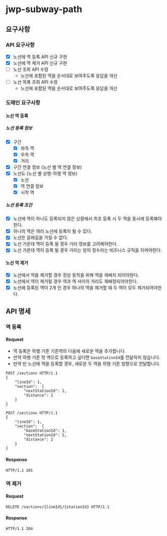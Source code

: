 # jwp-subway-path

## 요구사항

### API 요구사항

- [x] 노선에 역 등록 API 신규 구현
- [x] 노선에 역 제거 API 신규 구현
- [ ] 노선 조회 API 수정
    - 노선에 포함된 역을 순서대로 보여주도록 응답을 개선
- [ ] 노선 목록 조회 API 수정
    - 노선에 포함된 역을 순서대로 보여주도록 응답을 개선

### 도매인 요구사항

#### 노선 역 등록

##### 노선 등록 정보

- [x] 구간
    - [x] 좌측 역
    - [x] 우측 역
    - [x] 거리
- [x] 구간 연결 정보 (노선 별 역 연결 정보)
- [x] 노선도 (노선 별 상헹-하행 역 정보)
    - [x] 노선
    - [x] 역 연결 정보
    - [x] 시작 역

##### 노선 등록 조건

- [x] 노선에 역이 하나도 등록되지 않은 상황에서 최초 등록 시 두 역을 동시에 등록해야한다.
- [x] 하나의 역은 여러 노선에 등록이 될 수 있다.
- [x] 노선은 갈래길을 가질 수 없다.
- [x] 노선 가운데 역이 등록 될 경우 거리 정보를 고려해야한다.
- [x] 노선 가운데 역이 등록 될 경우 거리는 양의 정수라는 비즈니스 규칙을 지켜야한다.

#### 노선 역 제거

- [x] 노선에서 역을 제거할 경우 정상 동작을 위해 역을 재배치 되어야한다.
- [x] 노선에서 역이 제거될 경우 역과 역 사이의 거리도 재배정되어야한다.
- [x] 노선에 등록된 역이 2개 인 경우 하나의 역을 제거할 때 두 역이 모두 제거되어야한다.

## API 명세

### 역 등록

#### Request

- 역 등록은 하행 기준 기준역의 다음에 새로운 역을 추가합니다.
- 만약 하행 기준 첫 역으로 등록하고 싶다면 `baseStationId`를 전달하지 않습니다.
- 만약 빈 노선에 역을 등록할 경우, 새로운 두 역을 하행 기준 방향으로 전달합니다.

```http request
POST /sections HTTP/1.1
{
    "lineId": 1,
    "section":  {
        "nextStationId": 2,
        "distance": 2
    }
}
```

```http request
POST /sections HTTP/1.1
{
    "lineId": 1,
    "section":  {
        "baseStationId": 1,
        "nextStationId": 2,
        "distance": 2
    }
}
```

#### Response

```http request
HTTP/1.1 201
```

### 역 제거

#### Request

```http request
DELETE /sections/{lineId}/{stationId} HTTP/1.1
```

#### Response

```http request
HTTP/1.1 204
```
